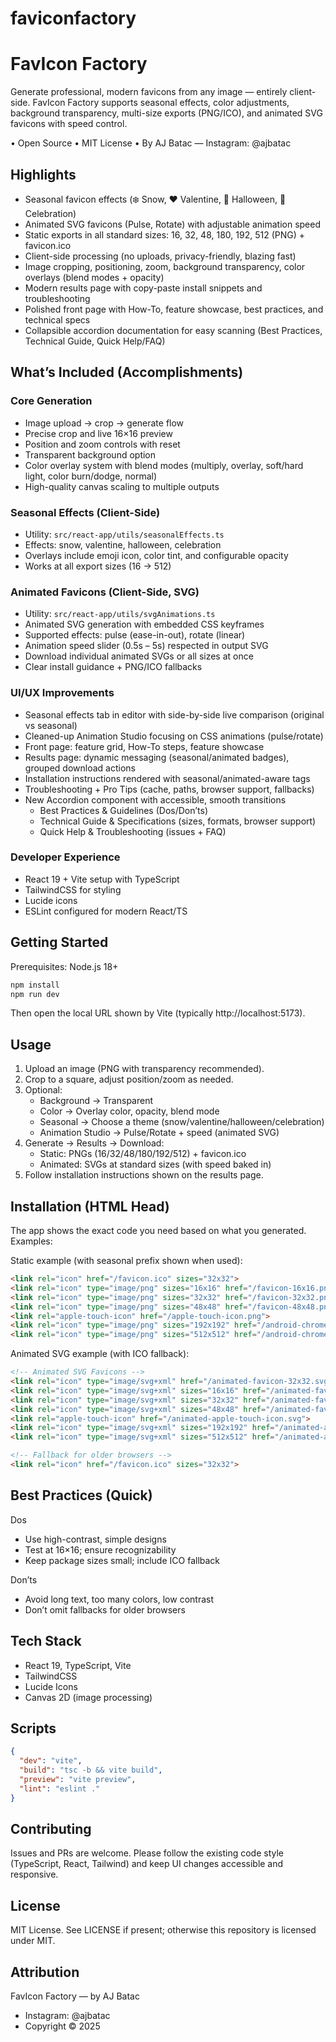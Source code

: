 # faviconfactory
# FavIcon Factory

Generate professional, modern favicons from any image — entirely client-side. FavIcon Factory supports seasonal effects, color adjustments, background transparency, multi-size exports (PNG/ICO), and animated SVG favicons with speed control.

• Open Source • MIT License • By AJ Batac — Instagram: @ajbatac

## Highlights

- Seasonal favicon effects (❄️ Snow, ❤️ Valentine, 🎃 Halloween, 🎉 Celebration)
- Animated SVG favicons (Pulse, Rotate) with adjustable animation speed
- Static exports in all standard sizes: 16, 32, 48, 180, 192, 512 (PNG) + favicon.ico
- Client-side processing (no uploads, privacy-friendly, blazing fast)
- Image cropping, positioning, zoom, background transparency, color overlays (blend modes + opacity)
- Modern results page with copy-paste install snippets and troubleshooting
- Polished front page with How-To, feature showcase, best practices, and technical specs
- Collapsible accordion documentation for easy scanning (Best Practices, Technical Guide, Quick Help/FAQ)

## What’s Included (Accomplishments)

### Core Generation
- Image upload → crop → generate flow
- Precise crop and live 16×16 preview
- Position and zoom controls with reset
- Transparent background option
- Color overlay system with blend modes (multiply, overlay, soft/hard light, color burn/dodge, normal)
- High-quality canvas scaling to multiple outputs

### Seasonal Effects (Client-Side)
- Utility: `src/react-app/utils/seasonalEffects.ts`
- Effects: snow, valentine, halloween, celebration
- Overlays include emoji icon, color tint, and configurable opacity
- Works at all export sizes (16 → 512)

### Animated Favicons (Client-Side, SVG)
- Utility: `src/react-app/utils/svgAnimations.ts`
- Animated SVG generation with embedded CSS keyframes
- Supported effects: pulse (ease-in-out), rotate (linear)
- Animation speed slider (0.5s – 5s) respected in output SVG
- Download individual animated SVGs or all sizes at once
- Clear install guidance + PNG/ICO fallbacks

### UI/UX Improvements
- Seasonal effects tab in editor with side-by-side live comparison (original vs seasonal)
- Cleaned-up Animation Studio focusing on CSS animations (pulse/rotate)
- Front page: feature grid, How-To steps, feature showcase
- Results page: dynamic messaging (seasonal/animated badges), grouped download actions
- Installation instructions rendered with seasonal/animated-aware tags
- Troubleshooting + Pro Tips (cache, paths, browser support, fallbacks)
- New Accordion component with accessible, smooth transitions
  - Best Practices & Guidelines (Dos/Don’ts)
  - Technical Guide & Specifications (sizes, formats, browser support)
  - Quick Help & Troubleshooting (issues + FAQ)

### Developer Experience
- React 19 + Vite setup with TypeScript
- TailwindCSS for styling
- Lucide icons
- ESLint configured for modern React/TS

## Getting Started

Prerequisites: Node.js 18+

```bash
npm install
npm run dev
```

Then open the local URL shown by Vite (typically http://localhost:5173).

## Usage

1) Upload an image (PNG with transparency recommended).
2) Crop to a square, adjust position/zoom as needed.
3) Optional:
   - Background → Transparent
   - Color → Overlay color, opacity, blend mode
   - Seasonal → Choose a theme (snow/valentine/halloween/celebration)
   - Animation Studio → Pulse/Rotate + speed (animated SVG)
4) Generate → Results → Download:
   - Static: PNGs (16/32/48/180/192/512) + favicon.ico
   - Animated: SVGs at standard sizes (with speed baked in)
5) Follow installation instructions shown on the results page.

## Installation (HTML Head)

The app shows the exact code you need based on what you generated. Examples:

Static example (with seasonal prefix shown when used):
```html
<link rel="icon" href="/favicon.ico" sizes="32x32">
<link rel="icon" type="image/png" sizes="16x16" href="/favicon-16x16.png">
<link rel="icon" type="image/png" sizes="32x32" href="/favicon-32x32.png">
<link rel="icon" type="image/png" sizes="48x48" href="/favicon-48x48.png">
<link rel="apple-touch-icon" href="/apple-touch-icon.png">
<link rel="icon" type="image/png" sizes="192x192" href="/android-chrome-192x192.png">
<link rel="icon" type="image/png" sizes="512x512" href="/android-chrome-512x512.png">
```

Animated SVG example (with ICO fallback):
```html
<!-- Animated SVG Favicons -->
<link rel="icon" type="image/svg+xml" href="/animated-favicon-32x32.svg">
<link rel="icon" type="image/svg+xml" sizes="16x16" href="/animated-favicon-16x16.svg">
<link rel="icon" type="image/svg+xml" sizes="32x32" href="/animated-favicon-32x32.svg">
<link rel="icon" type="image/svg+xml" sizes="48x48" href="/animated-favicon-48x48.svg">
<link rel="apple-touch-icon" href="/animated-apple-touch-icon.svg">
<link rel="icon" type="image/svg+xml" sizes="192x192" href="/animated-android-chrome-192x192.svg">
<link rel="icon" type="image/svg+xml" sizes="512x512" href="/animated-android-chrome-512x512.svg">

<!-- Fallback for older browsers -->
<link rel="icon" href="/favicon.ico" sizes="32x32">
```

## Best Practices (Quick)

Dos
- Use high-contrast, simple designs
- Test at 16×16; ensure recognizability
- Keep package sizes small; include ICO fallback

Don’ts
- Avoid long text, too many colors, low contrast
- Don’t omit fallbacks for older browsers

## Tech Stack

- React 19, TypeScript, Vite
- TailwindCSS
- Lucide Icons
- Canvas 2D (image processing)

## Scripts

```json
{
  "dev": "vite",
  "build": "tsc -b && vite build",
  "preview": "vite preview",
  "lint": "eslint ."
}
```

## Contributing

Issues and PRs are welcome. Please follow the existing code style (TypeScript, React, Tailwind) and keep UI changes accessible and responsive.

## License

MIT License. See LICENSE if present; otherwise this repository is licensed under MIT.

## Attribution

FavIcon Factory — by AJ Batac

- Instagram: @ajbatac
- Copyright © 2025

